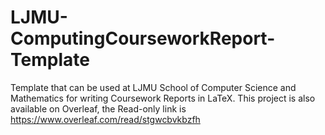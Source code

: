 # LJMU-ComputingCourseworkReport-Template
Template that can be used at LJMU School of Computer Science and Mathematics for writing Coursework Reports in LaTeX. 
This project is also available on Overleaf, the Read-only link is https://www.overleaf.com/read/stgwcbvkbzfh 
